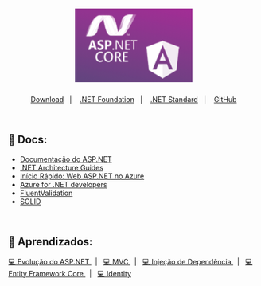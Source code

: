 <h1 align="center">
  <img alt="ASP.NETCore" title="ASP.NETCore" src="https://github.com/rcc-repository/ASP.NET_CORE_MVC/blob/main/wwwroot/img/logo.png" />
</h1>

<p align="center">
  <a href="https://dotnet.microsoft.com/">Download</a>&nbsp;&nbsp;&nbsp;|&nbsp;&nbsp;&nbsp;
  <a href="https://dotnetfoundation.org//">.NET Foundation</a>&nbsp;&nbsp;&nbsp;|&nbsp;&nbsp;&nbsp;
  <a href="https://docs.microsoft.com/pt-br/dotnet/standard/net-standard">.NET Standard</a>&nbsp;&nbsp;&nbsp;|&nbsp;&nbsp;&nbsp;
  <a href="https://github.com/aspnet/">GitHub</a>
</p>

<!--
<h1 align="center">
  <img alt="ASP.NETCore" title="ASP.NETCore" width="50%" src="https://github.com/rcc-repository/ASP.NET_CORE_MVC/blob/main/wwwroot/img/logoMVC.png" />
</h1>
-->

</br>

## :rocket: Docs:

- [Documentação do ASP.NET](https://docs.microsoft.com/pt-br/aspnet/core/?utm_source=aspnet-start-page&utm_campaign=vside&view=aspnetcore-5.0)
- [.NET Architecture Guides](https://dotnet.microsoft.com/learn/dotnet/architecture-guides?utm_source=aspnet-start-page&utm_campaign=vside)
- [Início Rápido: Web ASP.NET no Azure](https://docs.microsoft.com/pt-br/azure/app-service/quickstart-dotnetcore?tabs=netcore31#launch-the-publish-wizard?utm_source=aspnet-start-page&utm_campaign=vside)
- [Azure for .NET developers](https://docs.microsoft.com/pt-br/dotnet/azure/?utm_source=aspnet-start-page&utm_campaign=vside)
- [FluentValidation](https://fluentvalidation.net/)
- [SOLID](https://www.eduardopires.net.br/2015/01/solid-teoria-e-pratica/)

</br>

## :rocket: Aprendizados:

<p align="left">
  <a href="https://github.com/rcc-repository/ASP.NET_CORE_MVC/blob/main/wwwroot/img/sobre/README.md"> 💻 Evolução do ASP.NET </a>&nbsp;&nbsp;|&nbsp;&nbsp;
  <a href="https://github.com/rcc-repository/ASP.NET_CORE_MVC/blob/main/wwwroot/img/mvc/README.md"> 💻 MVC </a>&nbsp;&nbsp;|&nbsp;&nbsp
  <a href="https://github.com/rcc-repository/ASP.NET_CORE_MVC/blob/main/wwwroot/img/di/README.md"> 💻 Injeção de Dependência </a>&nbsp;&nbsp;|&nbsp;&nbsp;
  <a href="https://github.com/rcc-repository/ASP.NET_CORE_MVC/blob/main/wwwroot/img/ef/README.md"> 💻 Entity Framework Core </a>&nbsp;&nbsp;|&nbsp;&nbsp;
  <a href="https://github.com/rcc-repository/ASP.NET_CORE_MVC/blob/main/wwwroot/img/identity/README.md"> 💻 Identity </a>
</p>



